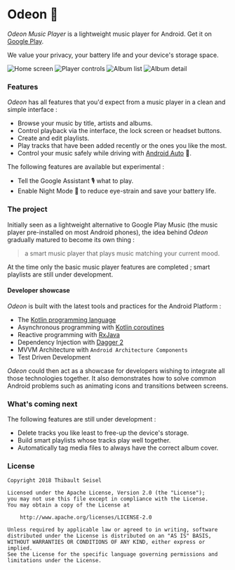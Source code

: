 # Odeon :musical_note:

_Odeon Music Player_ is a lightweight music player for Android.
Get it on [Google Play](https://play.google.com/store/apps/details?id=fr.nihilus.music).

We value your privacy, your battery life and your device's storage space.

![Home screen](images/screenshot_home.png)
![Player controls](images/screenshot_player.png)
![Album list](images/screenshot_player.png)
![Album detail](images/screenshot_album_detail.png)

### Features

_Odeon_ has all features that you'd expect from a music player in a clean and simple interface :

* Browse your music by title, artists and albums.
* Control playback via the interface, the lock screen or headset buttons.
* Create and edit playlists.
* Play tracks that have been added recently or the ones you like the most.
* Control your music safely while driving with [Android Auto](https://www.android.com/intl/fr_fr/auto/) :car:.

The following features are available but experimental :

* Tell the Google Assistant :studio_microphone: what to play.
* Enable Night Mode :first_quarter_moon_with_face: to reduce eye-strain and save your battery life.

### The project

Initially seen as a lightweight alternative to Google Play Music (the music player pre-installed on most Android phones),
the idea behind _Odeon_ gradually matured to become its own thing :
> a smart music player that plays music matching your current mood.

At the time only the basic music player features are completed ; smart playlists are still under development.

#### Developer showcase

_Odeon_ is built with the latest tools and practices for the Android Platform :

* The [Kotlin programming language](https://kotlinlang.org/)
* Asynchronous programming with [Kotlin coroutines](https://github.com/kotlin/kotlinx.coroutines)
* Reactive programming with [RxJava](https://github.com/reactivex/rxjava)
* Dependency Injection with [Dagger 2](https://dagger.dev)
* MVVM Architecture with `Android Architecture Components`
* Test Driven Development

_Odeon_ could then act as a showcase for developers wishing to integrate all those technologies together.
It also demonstrates how to solve common Android problems such as animating icons and transitions between screens.

### What's coming next

The following features are still under development :
* Delete tracks you like least to free-up the device's storage.
* Build smart playlists whose tracks play well together.
* Automatically tag media files to always have the correct album cover.

### License

```
Copyright 2018 Thibault Seisel

Licensed under the Apache License, Version 2.0 (the "License");
you may not use this file except in compliance with the License.
You may obtain a copy of the License at

    http://www.apache.org/licenses/LICENSE-2.0

Unless required by applicable law or agreed to in writing, software
distributed under the License is distributed on an "AS IS" BASIS,
WITHOUT WARRANTIES OR CONDITIONS OF ANY KIND, either express or implied.
See the License for the specific language governing permissions and
limitations under the License.
```
